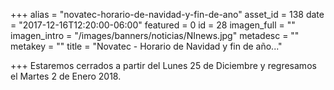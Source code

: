 +++
alias = "novatec-horario-de-navidad-y-fin-de-ano"
asset_id = 138
date = "2017-12-16T12:20:00-06:00"
featured = 0
id = 28
imagen_full = ""
imagen_intro = "/images/banners/noticias/NInews.jpg"
metadesc = ""
metakey = ""
title = "Novatec - Horario de Navidad y fin de año..."

+++
Estaremos cerrados a partir del Lunes 25 de Diciembre y regresamos el Martes 2 de Enero 2018.